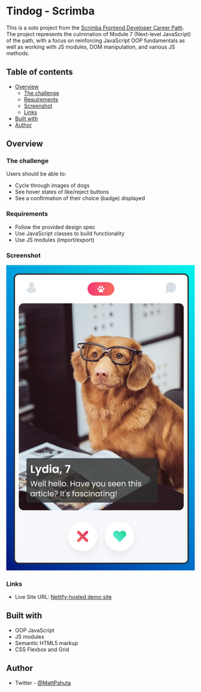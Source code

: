 # Tindog - Scrimba

This is a solo project from the [Scrimba Frontend Developer Career Path](https://www.scrimba.com). The project represents the culmination of Module 7 (Next-level JavaScript) of the path, with a focus on reinforcing JavaScript OOP fundamentals as well as working with JS modules, DOM manipulation, and various JS methods.

## Table of contents

- [Overview](#overview)
  - [The challenge](#the-challenge)
  - [Requirements](#requirements)
  - [Screenshot](#screenshot)
  - [Links](#links)
- [Built with](#built-with)
- [Author](#author)

## Overview

### The challenge

Users should be able to:

- Cycle through images of dogs
- See hover states of like/reject buttons
- See a confirmation of their choice (badge) displayed

### Requirements

- Follow the provided design spec
- Use JavaScript classes to build functionality
- Use JS modules (import/export)

### Screenshot

![](./images/project-ss.png)

### Links

- Live Site URL: [Netlify-hosted demo site](https://cheerful-lokum-a5e644.netlify.app/)

## Built with

- OOP JavaScript
- JS modules
- Semantic HTML5 markup
- CSS Flexbox and Grid

## Author

- Twitter - [@MattPahuta](https://www.twitter.com/MattPahuta)